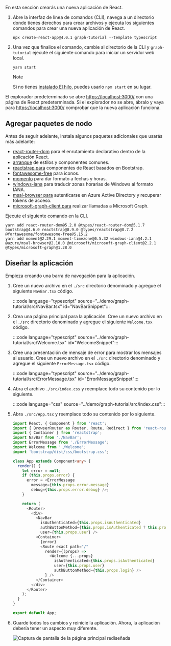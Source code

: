 <!-- markdownlint-disable MD002 MD041 -->

En esta sección crearás una nueva aplicación de React.

1. Abre la interfaz de línea de comandos (CLI), navega a un directorio donde tienes derechos para crear archivos y ejecuta los siguientes comandos para crear una nueva aplicación de React.

    ```Shell
    npx create-react-app@4.0.1 graph-tutorial --template typescript
    ```

1. Una vez que finalice el comando, cambie al directorio de la CLI y `graph-tutorial` ejecute el siguiente comando para iniciar un servidor web local.

    ```Shell
    yarn start
    ```

    > [!NOTE]
    > Si no tienes [instalado El hilo,](https://yarnpkg.com/) puedes usarlo `npm start` en su lugar.

El explorador predeterminado se abre [https://localhost:3000/](https://localhost:3000) con una página de React predeterminada. Si el explorador no se abre, ábralo y vaya para [https://localhost:3000/](https://localhost:3000) comprobar que la nueva aplicación funciona.

## <a name="add-node-packages"></a>Agregar paquetes de nodo

Antes de seguir adelante, instala algunos paquetes adicionales que usarás más adelante:

- [react-router-dom](https://github.com/ReactTraining/react-router) para el enrutamiento declarativo dentro de la aplicación React.
- [arranque](https://github.com/twbs/bootstrap) de estilos y componentes comunes.
- [reactstrap para](https://github.com/reactstrap/reactstrap) componentes de React basados en Bootstrap.
- [fontawesome-free](https://github.com/FortAwesome/Font-Awesome) para iconos.
- [momento](https://github.com/moment/moment) para dar formato a fechas y horas.
- [windows-iana](https://github.com/rubenillodo/windows-iana) para traducir zonas horarias de Windows al formato IANA.
- [msal-browser para](https://github.com/AzureAD/microsoft-authentication-library-for-js/tree/dev/lib/msal-browser) autenticarse en Azure Active Directory y recuperar tokens de acceso.
- [microsoft-graph-client para](https://github.com/microsoftgraph/msgraph-sdk-javascript) realizar llamadas a Microsoft Graph.

Ejecute el siguiente comando en la CLI.

```Shell
yarn add react-router-dom@5.2.0 @types/react-router-dom@5.1.7 bootstrap@4.6.0 reactstrap@8.9.0 @types/reactstrap@8.7.2 @fortawesome/fontawesome-free@5.15.2
yarn add moment@2.29.1 moment-timezone@0.5.32 windows-iana@4.2.1 @azure/msal-browser@2.10.0 @microsoft/microsoft-graph-client@2.2.1 @types/microsoft-graph@1.28.0
```

## <a name="design-the-app"></a>Diseñar la aplicación

Empieza creando una barra de navegación para la aplicación.

1. Cree un nuevo archivo en el `./src` directorio denominado y agregue el siguiente `NavBar.tsx` código.

    :::code language="typescript" source="../demo/graph-tutorial/src/NavBar.tsx" id="NavBarSnippet":::

1. Crea una página principal para la aplicación. Cree un nuevo archivo en el `./src` directorio denominado y agregue el siguiente `Welcome.tsx` código.

    :::code language="typescript" source="../demo/graph-tutorial/src/Welcome.tsx" id="WelcomeSnippet":::

1. Cree una presentación de mensaje de error para mostrar los mensajes al usuario. Cree un nuevo archivo en el `./src` directorio denominado y agregue el siguiente `ErrorMessage.tsx` código.

    :::code language="typescript" source="../demo/graph-tutorial/src/ErrorMessage.tsx" id="ErrorMessageSnippet":::

1. Abra el archivo `./src/index.css` y reemplace todo su contenido por lo siguiente.

    :::code language="css" source="../demo/graph-tutorial/src/index.css":::

1. Abra `./src/App.tsx` y reemplace todo su contenido por lo siguiente.

    ```typescript
    import React, { Component } from 'react';
    import { BrowserRouter as Router, Route, Redirect } from 'react-router-dom';
    import { Container } from 'reactstrap';
    import NavBar from './NavBar';
    import ErrorMessage from './ErrorMessage';
    import Welcome from './Welcome';
    import 'bootstrap/dist/css/bootstrap.css';

    class App extends Component<any> {
      render() {
        let error = null;
        if (this.props.error) {
          error = <ErrorMessage
            message={this.props.error.message}
            debug={this.props.error.debug} />;
        }

        return (
          <Router>
            <div>
              <NavBar
                isAuthenticated={this.props.isAuthenticated}
                authButtonMethod={this.props.isAuthenticated ? this.props.logout : this.props.login}
                user={this.props.user} />
              <Container>
                {error}
                <Route exact path="/"
                  render={(props) =>
                    <Welcome {...props}
                      isAuthenticated={this.props.isAuthenticated}
                      user={this.props.user}
                      authButtonMethod={this.props.login} />
                  } />
              </Container>
            </div>
          </Router>
        );
      }
    }

    export default App;
    ```

1. Guarde todos los cambios y reinicie la aplicación. Ahora, la aplicación debería tener un aspecto muy diferente.

    ![Captura de pantalla de la página principal rediseñada](images/create-app-01.png)
